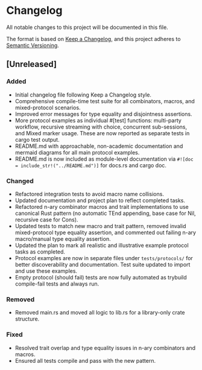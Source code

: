 # Changelog

All notable changes to this project will be documented in this file.

The format is based on [Keep a Changelog](https://keepachangelog.com/en/1.1.0/),
and this project adheres to [Semantic Versioning](https://semver.org/spec/v2.0.0.html).

## [Unreleased]
### Added
- Initial changelog file following Keep a Changelog style.
- Comprehensive compile-time test suite for all combinators, macros, and mixed-protocol scenarios.
- Improved error messages for type equality and disjointness assertions.
- More protocol examples as individual #[test] functions: multi-party workflow, recursive streaming with choice, concurrent sub-sessions, and Mixed marker usage. These are now reported as separate tests in cargo test output.
- README.md with approachable, non-academic documentation and mermaid diagrams for all main protocol examples.
- README.md is now included as module-level documentation via `#![doc = include_str!("../README.md")]` for docs.rs and cargo doc.

### Changed
- Refactored integration tests to avoid macro name collisions.
- Updated documentation and project plan to reflect completed tasks.
- Refactored n-ary combinator macros and trait implementations to use canonical Rust pattern (no automatic TEnd<IO> appending, base case for Nil, recursive case for Cons).
- Updated tests to match new macro and trait pattern, removed invalid mixed-protocol type equality assertion, and commented out failing n-ary macro/manual type equality assertion.
- Updated the plan to mark all realistic and illustrative example protocol tasks as completed.
- Protocol examples are now in separate files under `tests/protocols/` for better discoverability and documentation. Test suite updated to import and use these examples.
- Empty protocol (should fail) tests are now fully automated as trybuild compile-fail tests and always run.

### Removed
- Removed main.rs and moved all logic to lib.rs for a library-only crate structure.

### Fixed
- Resolved trait overlap and type equality issues in n-ary combinators and macros.
- Ensured all tests compile and pass with the new pattern.

